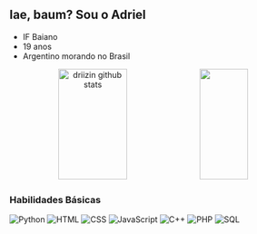 ## Iae, baum? Sou o Adriel

- IF Baiano
- 19 anos
- Argentino morando no Brasil
<div align="center">  
<img width="49%" height="195px" src="https://github-readme-stats.vercel.app/api?username=driizin&show_icons=true&count_private=true&hide_border=true&title_color=FFFFFF&icon_color=FFFFFF&text_color=c9d1d9&bg_color=0d1117" alt="driizin github stats" />
<img width="41%" height="195px" src="https://github-readme-stats.vercel.app/api/top-langs/?username=driizin&layout=compact&hide_border=true&title_color=FFFFFF&text_color=c9d1d9&bg_color=0d1117" />
</div>

### Habilidades Básicas

<div align="left">
  <img src="https://img.shields.io/badge/Python-3776AB?style=for-the-badge&logo=python&logoColor=white" alt="Python"/>
  <img src="https://img.shields.io/badge/HTML5-E34F26?style=for-the-badge&logo=html5&logoColor=white" alt="HTML"/>
  <img src="https://img.shields.io/badge/CSS3-1572B6?style=for-the-badge&logo=css3&logoColor=white" alt="CSS"/>
  <img src="https://img.shields.io/badge/JavaScript-F7DF1E?style=for-the-badge&logo=javascript&logoColor=black" alt="JavaScript"/>
  <img src="https://img.shields.io/badge/C%2B%2B-00599C?style=for-the-badge&logo=c%2B%2B&logoColor=white" alt="C++"/>
  <img src="https://img.shields.io/badge/PHP-777BB4?style=for-the-badge&logo=php&logoColor=white" alt="PHP"/>
  <img src="https://img.shields.io/badge/SQL-4479A1?style=for-the-badge&logo=postgresql&logoColor=white" alt="SQL"/>
</div>

